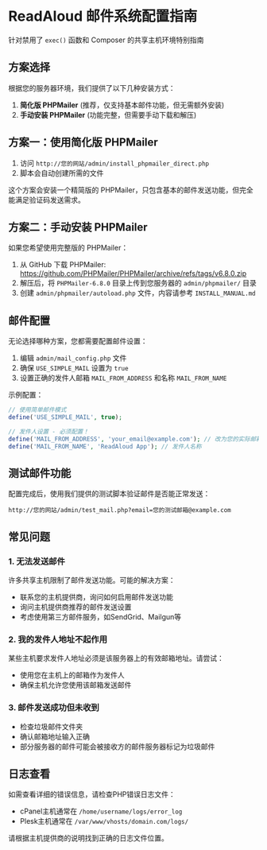 # ReadAloud 邮件系统配置指南

针对禁用了 `exec()` 函数和 Composer 的共享主机环境特别指南

## 方案选择

根据您的服务器环境，我们提供了以下几种安装方式：

1. **简化版 PHPMailer** (推荐，仅支持基本邮件功能，但无需额外安装)
2. **手动安装 PHPMailer** (功能完整，但需要手动下载和解压)

## 方案一：使用简化版 PHPMailer

1. 访问 `http://您的网站/admin/install_phpmailer_direct.php`
2. 脚本会自动创建所需的文件

这个方案会安装一个精简版的 PHPMailer，只包含基本的邮件发送功能，但完全能满足验证码发送需求。

## 方案二：手动安装 PHPMailer

如果您希望使用完整版的 PHPMailer：

1. 从 GitHub 下载 PHPMailer: https://github.com/PHPMailer/PHPMailer/archive/refs/tags/v6.8.0.zip
2. 解压后，将 `PHPMailer-6.8.0` 目录上传到您服务器的 `admin/phpmailer/` 目录
3. 创建 `admin/phpmailer/autoload.php` 文件，内容请参考 `INSTALL_MANUAL.md`

## 邮件配置

无论选择哪种方案，您都需要配置邮件设置：

1. 编辑 `admin/mail_config.php` 文件
2. 确保 `USE_SIMPLE_MAIL` 设置为 `true`
3. 设置正确的发件人邮箱 `MAIL_FROM_ADDRESS` 和名称 `MAIL_FROM_NAME`

示例配置：

```php
// 使用简单邮件模式
define('USE_SIMPLE_MAIL', true);

// 发件人设置 - 必须配置！
define('MAIL_FROM_ADDRESS', 'your_email@example.com'); // 改为您的实际邮箱
define('MAIL_FROM_NAME', 'ReadAloud App'); // 发件人名称
```

## 测试邮件功能

配置完成后，使用我们提供的测试脚本验证邮件是否能正常发送：

```
http://您的网站/admin/test_mail.php?email=您的测试邮箱@example.com
```

## 常见问题

### 1. 无法发送邮件

许多共享主机限制了邮件发送功能。可能的解决方案：

- 联系您的主机提供商，询问如何启用邮件发送功能
- 询问主机提供商推荐的邮件发送设置
- 考虑使用第三方邮件服务，如SendGrid、Mailgun等

### 2. 我的发件人地址不起作用

某些主机要求发件人地址必须是该服务器上的有效邮箱地址。请尝试：

- 使用您在主机上的邮箱作为发件人
- 确保主机允许您使用该邮箱发送邮件

### 3. 邮件发送成功但未收到

- 检查垃圾邮件文件夹
- 确认邮箱地址输入正确
- 部分服务器的邮件可能会被接收方的邮件服务器标记为垃圾邮件

## 日志查看

如需查看详细的错误信息，请检查PHP错误日志文件：
- cPanel主机通常在 `/home/username/logs/error_log`
- Plesk主机通常在 `/var/www/vhosts/domain.com/logs/`

请根据主机提供商的说明找到正确的日志文件位置。 